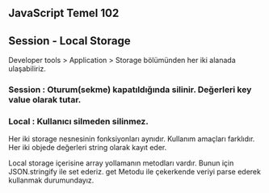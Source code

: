 ## JavaScript Temel 102

## Session - Local Storage

Developer tools > Application > Storage bölümünden her iki alanada ulaşabiliriz.

### Session : Oturum(sekme) kapatıldığında silinir. Değerleri key value olarak tutar.


### Local : Kullanıcı silmeden silinmez.

Her iki storage nesnesinin fonksiyonları aynıdır. Kullanım amaçları farklıdır.
Her iki objede değerleri string olarak kayıt eder.


Local storage içerisine array yollamanın metodları vardır. Bunun için JSON.stringify ile set ederiz. get Metodu ile çekerkende veriyi parse ederek kullanmak durumundayız.
